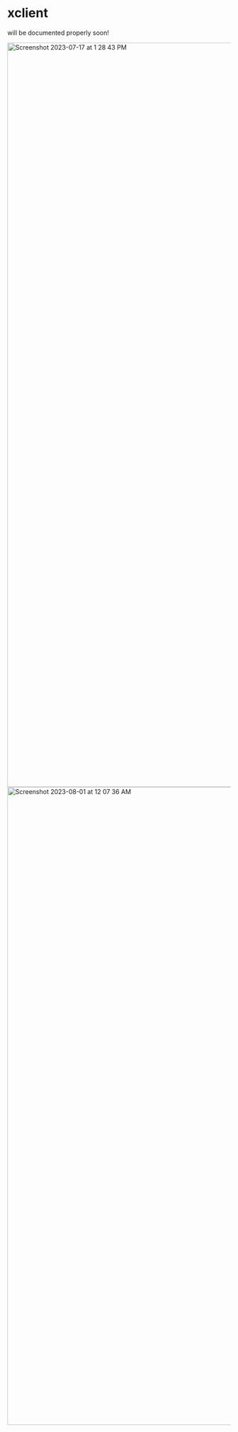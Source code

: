 # xclient
will be documented properly soon!

<img width="1680" alt="Screenshot 2023-07-17 at 1 28 43 PM" src="https://github.com/pawanmkr/xclient/assets/53852047/5d80bc52-bbee-496e-a00c-9b7a70397030">

<img width="1440" alt="Screenshot 2023-08-01 at 12 07 36 AM" src="https://github.com/pawanmkr/xclient/assets/53852047/f0123941-018b-40e6-851e-5bf7e74c3a33">
